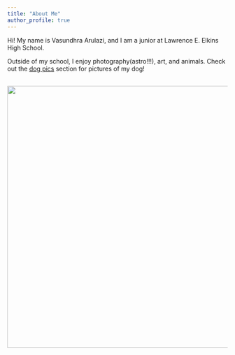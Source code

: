 ```yaml
---
title: "About Me"
author_profile: true
---
```

Hi! My name is Vasundhra Arulazi, and I am a junior at Lawrence E. Elkins High School.

Outside of my school, I enjoy photography(astro!!!), art, and animals. Check out the [dog pics](https://vasundhra-arulazi.github.io/dog/) section for pictures of my dog!

&nbsp;&nbsp;&nbsp;&nbsp;
<img class="img" src="../assets/images/rocket.png" width="600px">&nbsp;&nbsp;&nbsp;&nbsp;